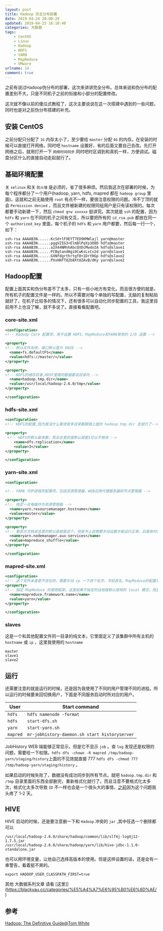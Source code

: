 ```yaml
---
layout: post
title: Hadoop 完全分布部署
date: 2019-04-24 20:00:29
updated: 2019-04-25 16:18:40
categories: 大数据
tags: 
    - CentOS
    - Linux
    - Hadoop
    - HDFS
    - YARN
    - MapReduce
    - VMware
urlname: 14
comment: true
---
```


之前有说过Hadoop伪分布的部署，这次来讲讲完全分布。总体来说和伪分布的配置差别不大，只是不同机子之前的衔接和小部分的配置修改。

<!-- more -->

这次就不像以前的傻瓜式教程了，这次主要说说在这一次搭建中遇到的一些问题，同时也是对之前伪分布搭建的补充。

## 安装 CentOS

之前分配只分配了 `1G` 内存太小了，至少要给 `master` 分配 `4G` 的内存。在安装的时候可以直接打开网络，同时吧 `hostname` 设置好，省的后面又要自己去改。先打开网络之后，就用打开一下 `网络时间同步` 同时吧时区调到和真机一样，方便调试。磁盘分区什么的直接自动走起就行了。

## 基础环境配置

关 `selinux` 和关 `防火墙` 是必须的，省了很多麻烦。然后我这次在部署的时候，为每个程序都分了一个用户(hadoop, yarn, hdfs, mapred 都在 `hadoop group` 里面)。这就和之前无脑使用 `root` 有点不一样，要很注意权限的问题。冷不丁顶的就会 `Permission denied` ，而且文件被新建的权限同组用户是只有读权限的。每次都要手动新建一下，然后 `chmod g+w xxxxxx` 挺讲究。其次就是 `ssh` 的配置，因为 `hdfs` 和 `yarn` 在不同的机子之间有交互，所以要把所有的 `id_rsa.pub` 都放在同一个 `authorized_key` 里面，每个机子的 `hdfs` 和 `yarn` 用户都要，然后每一行一个，如下：

```shell
ssh-rsa AAAAB3N......KcSd+lF9EYT7ED9KMWlajl yarn@master
ssh-rsa AAAAB3N......pggVZIG3+ElmBlPqYp3O8D hdfs@master
ssh-rsa AAAAB3N......a2X44NMnhAbcQVDcMwdoIA hdfs@slave1
ssh-rsa AAAAB3N......PCBqtandHgi0CwKsLsCv2d yarn@slave1
ssh-rsa AAAAB3N......GXNfdgrthrtgf0+1DrYHGp hdfs@slave2
ssh-rsa AAAAB3N......PXvHKFTQ2b8Xt8ZAvB/dKy yarn@slave2
```

## Hadoop配置

配置上面其实和伪分布差不了太多，只有一些小地方有变化。而且很方便的就是，所有机子的配置文件是一样的。所以不需要对每个单独的写配置，无脑的复制粘贴就好了。在机子比较多的情况下，还有很多可以自动化同步配置的工具，我这里目前用不上也没了解，就不多说了。直接看看配置吧。

### core-site.xml

```xml
<configuration>
<!-- Hadoop Core 配置项，用于设置 HDFS、MapReduce和YARN常用的 I/O 设置 -->

<property>
<!-- 默认文件系统，端口默认值为 8020 -->
  <name>fs.defaultFS</name>
  <value>hdfs://master/</value>
</property>

<property>
<!-- HDFS的储存目录,HDSF里面的数据都该目录内 -->
  <name>hadoop.tmp.dir</name>
  <value>/usr/local/hadoop-2.6.0/tmp</value>
</property>

</configuration>
```

### hdfs-site.xml

```xml
<configuration>
<!-- HDFS的配置,因为我没什么需求挺多目录都跟随上面的 hadoop.tmp.dir 走就行了-->

<property>
 <!-- HDFS的默认副本数，其实这里的值默认就是3可以不用改 -->
    <name>dfs.replication</name>
    <value>3</value>
</property>

</configuration>
```

### yarn-site.xml

```xml
<configuration>

<!-- YARN 守护进程的配置项，包括资源管理器，WEB应用代理服务器和节点管理器 -->

<property>
<!-- 指定一台电脑作为资源管理器 -->
  <name>yarn.resourcemanager.hostname</name>
  <value>master</value>
</property>

<property>
<!-- 看官方文档说这里的默认是就是这个，但是书上说需要手动设置才能运行正常。后面有时间再深究 -->
  <name>yarn.nodemanager.aux-services</name>
  <value>mapreduce_shuffle</value>
</property>

</configuration>
```

### mapred-site.xml

```xml
<configuration>
<!-- 这个文件本身是不存在的，需要手动 cp 一下改个名字。字如其名，MapReduce的配置文件 -->
<property>
<!-- 指定 MapReduce 的使用框架，这里如果不指定的话他就默认使用的 local 模式，而且 8088 里面看不到 job-->
  <name>mapreduce.framework.name</name>
  <value>yarn</value>
</property>

</configuration>
```

### slaves

这是一个和其他配置文件同一目录的纯文本，它里面定义了该集群中所有主机的 `hostname` 或 `ip` ，这里我使用的 `hostname`

```
master
slave1
slave2
```

## 运行

还需要注意的就是运行的时候，还是因为我使用了不同的用户管理不同的进程。所以运行的时候要来回切换用户，下面是不同服务启动时所对应的用户。

| User | Start command |
| ---- | ----- |
| `hdfs` | `hdfs namenode -format` |
| `hdfs` | `start-dfs.sh` |
| `yarn` | `start-yarn.sh` |
| `mapred` | `mr-jobhistory-daemon.sh start historyserver` |

JobHistory WEB 端能够正常显示，但是它不显示 `job` 。查 `log` 发现还是权限的问题，需要给一下权限。`hdfs dfs -chown -R mapred /tmp/hadoop-yarn/staging/history`上面的不见效就直接 777 `hdfs dfs -chmod 777 /tmp/hadoop-yarn/staging/history` 。

如果启动的时候失败了，数据没有成功同步到所有节点。就吧 `hadoop.tmp.dir` 和 `/tmp` 目录里面的东西全部删完，重新格式化就行了。而且注意不要格式化太多次，格式化太多次导致 `ID` 不一样也会是一个很头大的事情，[之前](https://blackyau.cc/12.html#%E6%8E%92%E9%94%99)因为这个问题我头疼了 1-2 天。

## HIVE

HIVE 启动的时候，还是要注意删一下和 `Hadoop` 冲突的 `jar` ,其中任选一个删除都可以

```shell
/usr/local/hadoop-2.6.0/share/hadoop/common/lib/slf4j-log4j12-1.7.5.jar
/usr/local/hadoop-2.6.0/share/hadoop/yarn/lib/hive-jdbc-1.1.0-standalone.jar
```

也可以用环境变量，让他自己选择高版本的使用。但是这样设置的话，还是会有一串警告，看着挺不爽的。

```shell
export HADOOP_USER_CLASSPATH_FIRST=true
```

其他 大数据系列文章 请看 [这里]](https://blackyau.cc/categories/%E5%A4%A7%E6%95%B0%E6%8D%AE/)

## 参考

[Hadoop: The Definitive Guide@Tom White](https://item.jd.com/12109713.html)